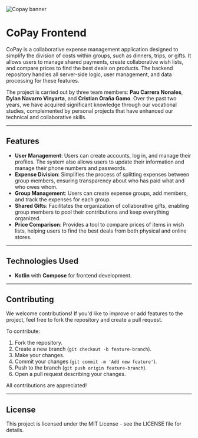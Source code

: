 ![Copay banner](https://i.ibb.co/tPXXpW3L/COPAY-BANNER.png)

# CoPay Frontend

CoPay is a collaborative expense management application designed to simplify the division of costs within groups, such as dinners, trips, or gifts. It allows users to manage shared payments, create collaborative wish lists, and compare prices to find the best deals on products. The backend repository handles all server-side logic, user management, and data processing for these features.

The project is carried out by three team members: **Pau Carrera Nonales**, **Dylan Navarro Vinyarta**, and **Cristian Oraña Gamo**. Over the past two years, we have acquired significant knowledge through our vocational studies, complemented by personal projects that have enhanced our technical and collaborative skills.

---

## Features

- **User Management**: Users can create accounts, log in, and manage their profiles. The system also allows users to update their information and manage their phone numbers and passwords.
- **Expense Division**: Simplifies the process of splitting expenses between group members, ensuring transparency about who has paid what and who owes whom.
- **Group Management**: Users can create expense groups, add members, and track the expenses for each group.
- **Shared Gifts**: Facilitates the organization of collaborative gifts, enabling group members to pool their contributions and keep everything organized.
- **Price Comparison**: Provides a tool to compare prices of items in wish lists, helping users to find the best deals from both physical and online stores.

---

## Technologies Used

- **Kotlin** with **Compose** for frontend development.

---

## Contributing

We welcome contributions! If you'd like to improve or add features to the project, feel free to fork the repository and create a pull request.

To contribute:
1. Fork the repository.
2. Create a new branch (`git checkout -b feature-branch`).
3. Make your changes.
4. Commit your changes (`git commit -m 'Add new feature'`).
5. Push to the branch (`git push origin feature-branch`).
6. Open a pull request describing your changes.

All contributions are appreciated!

---

## License

This project is licensed under the MIT License - see the LICENSE file for details.

